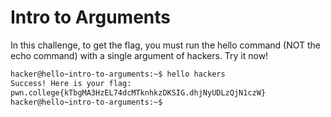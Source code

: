# Intro to Arguments
In this challenge, to get the flag, you must run the hello command (NOT the echo command) with a single argument of hackers. Try it now!

```bash
hacker@hello~intro-to-arguments:~$ hello hackers
Success! Here is your flag:
pwn.college{kTbgMA3HzEL74dcMTknhkzDKSIG.dhjNyUDLzQjN1czW}
hacker@hello~intro-to-arguments:~$
```
